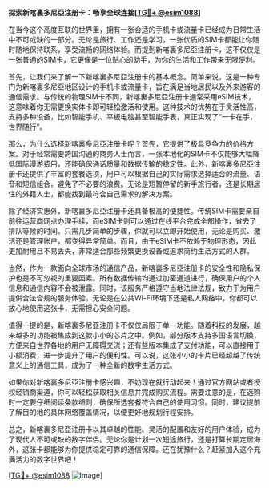 **探索新喀裏多尼亞注册卡：畅享全球连接[[TG💪+ @esim1088](https://t.me/s/esim1088)]**

在当今这个高度互联的世界里，拥有一张合适的手机卡或流量卡已经成为日常生活中不可或缺的一部分。无论是旅行、工作还是学习，一张优质的SIM卡都能让你随时随地保持联系，享受流畅的网络体验。而提到新喀裏多尼亞注册卡，这不仅仅是一张普通的SIM卡，它更像是一位贴心的助手，为你的生活和工作带来无限便利。

首先，让我们来了解一下新喀裏多尼亞注册卡的基本概念。简单来说，这是一种专门为新喀裏多尼亞地区设计的手机卡或流量卡，旨在满足当地居民以及外来游客的通信需求。与传统的物理SIM卡不同，新喀裏多尼亞注册卡通常采用eSIM技术，这意味着你无需更换实体卡即可轻松激活和使用。这种技术的优势在于灵活性高，支持多种设备，比如智能手机、平板电脑甚至智能手表，真正实现了“一卡在手，世界随行”。

那么，为什么选择新喀裏多尼亞注册卡呢？首先，它提供了极具竞争力的价格方案。对于经常需要跨国沟通的商务人士而言，一张本地化的SIM卡不仅能够大幅降低国际漫游费用，还能确保通话质量和数据传输的稳定性。此外，新喀裏多尼亞注册卡还提供了丰富的套餐选项，用户可以根据自己的实际需求选择适合的流量、语音和短信组合，避免了不必要的浪费。无论是短暂停留的新手旅行者，还是长期居住的外籍人士，都能找到最符合自己需求的解决方案。

除了经济实惠外，新喀裏多尼亞注册卡还具备极高的便捷性。传统SIM卡需要亲自前往运营商网点办理手续，而eSIM卡则可以通过在线平台完成全部操作，省去了排队等候的时间。只需几步简单的步骤，你就可以立即开始使用，无论是购买、激活还是管理账户，都变得异常简单。而且，由于eSIM卡不依赖于物理形态，因此更加耐用且不易丢失，非常适合那些频繁更换设备或追求简约生活方式的人群。

当然，作为一款面向全球市场的通信产品，新喀裏多尼亞注册卡的安全性和隐私保护也是不可忽视的重要因素。所有数据传输均通过加密通道进行，确保用户的个人信息和通信内容不会被泄露。同时，该服务严格遵守当地法律法规，致力于为用户提供合法合规的服务体验。无论是在公共Wi-Fi环境下还是私人网络中，你都可以放心地使用这张卡，无需担心安全问题。

值得一提的是，新喀裏多尼亞注册卡不仅仅局限于单一功能。随着科技的发展，越来越多的功能被集成到这款小小的芯片之中。例如，部分版本支持多国语言切换，方便来自世界各地的用户无障碍交流；还有些版本集成了支付功能，可以直接用于小额消费，进一步提升了用户的便利性。可以说，这张小小的卡片已经超越了传统意义上的通信工具，成为了一种全新的数字生活方式。

如果你对新喀裏多尼亞注册卡感兴趣，不妨现在就行动起来！通过官方网站或者授权经销商渠道，你可以轻松获取相关信息并完成购买流程。需要注意的是，在选购时一定要仔细阅读条款细则，确保所选套餐符合自己的使用习惯。同时，建议提前了解目的地的具体网络覆盖情况，以便更好地规划行程安排。

总之，新喀裏多尼亞注册卡以其卓越的性能、灵活的配置和友好的用户体验，成为了现代人不可或缺的数字伴侣。无论你是计划一次短途旅行，还是打算长期定居海外，这张卡都能够为你提供稳定可靠的通信保障。还在犹豫什么？赶紧加入这个充满活力的数字世界吧！

[[TG💪+ @esim1088](https://t.me/s/esim1088) ![Image](https://i.postimg.cc/4NQfJmqS/Snipaste-2025-05-13-00-14-12.png)]